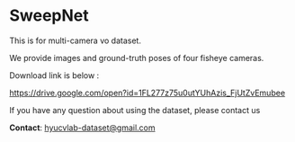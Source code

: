 # SweepNet


This is for multi-camera vo dataset.


We provide images and ground-truth poses of four fisheye cameras.


Download link is below :

https://drive.google.com/open?id=1FL277z75u0utYUhAzis_FjUtZvEmubee



If you have any question about using the dataset, please contact us


**Contact**: hyucvlab-dataset@gmail.com
